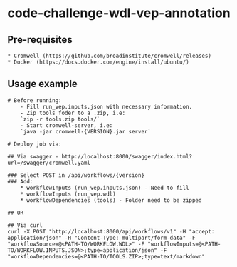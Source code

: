 # code-challenge-wdl-vep-annotation

## Pre-requisites
    * Cromwell (https://github.com/broadinstitute/cromwell/releases)
    * Docker (https://docs.docker.com/engine/install/ubuntu/)

## Usage example

```
# Before running:
    - Fill run_vep.inputs.json with necessary information.
    - Zip tools foder to a .zip, i.e:
    `zip -r tools.zip tools/`
    - Start cromwell-server, i.e:
    `java -jar cromwell-{VERSION}.jar server`

# Deploy job via:

## Via swagger - http://localhost:8000/swagger/index.html?url=/swagger/cromwell.yaml

### Select POST in /api/workflows/{version}
### Add:
    * workflowInputs (run_vep.inputs.json) - Need to fill
    * workflowInputs (run_vep.wdl)
    * workflowDependencies (tools) - Folder need to be zipped

## OR

## Via curl
curl -X POST "http://localhost:8000/api/workflows/v1" -H "accept: application/json" -H "Content-Type: multipart/form-data" -F "workflowSource=@<PATH-TO/WORKFLOW.WDL>" -F "workflowInputs=@<PATH-TO/WORKFLOW.INPUTS.JSON>;type=application/json" -F "workflowDependencies=@<PATH-TO/TOOLS.ZIP>;type=text/markdown"